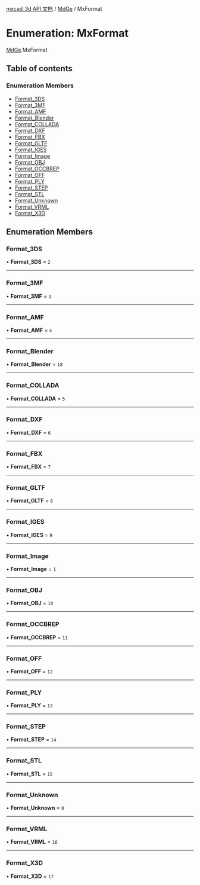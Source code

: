 [mxcad_3d API 文档](../README.md) / [MdGe](../modules/MdGe.md) / MxFormat

# Enumeration: MxFormat

[MdGe](../modules/MdGe.md).MxFormat

## Table of contents

### Enumeration Members

- [Format\_3DS](MdGe.MxFormat.md#format_3ds)
- [Format\_3MF](MdGe.MxFormat.md#format_3mf)
- [Format\_AMF](MdGe.MxFormat.md#format_amf)
- [Format\_Blender](MdGe.MxFormat.md#format_blender)
- [Format\_COLLADA](MdGe.MxFormat.md#format_collada)
- [Format\_DXF](MdGe.MxFormat.md#format_dxf)
- [Format\_FBX](MdGe.MxFormat.md#format_fbx)
- [Format\_GLTF](MdGe.MxFormat.md#format_gltf)
- [Format\_IGES](MdGe.MxFormat.md#format_iges)
- [Format\_Image](MdGe.MxFormat.md#format_image)
- [Format\_OBJ](MdGe.MxFormat.md#format_obj)
- [Format\_OCCBREP](MdGe.MxFormat.md#format_occbrep)
- [Format\_OFF](MdGe.MxFormat.md#format_off)
- [Format\_PLY](MdGe.MxFormat.md#format_ply)
- [Format\_STEP](MdGe.MxFormat.md#format_step)
- [Format\_STL](MdGe.MxFormat.md#format_stl)
- [Format\_Unknown](MdGe.MxFormat.md#format_unknown)
- [Format\_VRML](MdGe.MxFormat.md#format_vrml)
- [Format\_X3D](MdGe.MxFormat.md#format_x3d)

## Enumeration Members

### Format\_3DS

• **Format\_3DS** = ``2``

___

### Format\_3MF

• **Format\_3MF** = ``3``

___

### Format\_AMF

• **Format\_AMF** = ``4``

___

### Format\_Blender

• **Format\_Blender** = ``18``

___

### Format\_COLLADA

• **Format\_COLLADA** = ``5``

___

### Format\_DXF

• **Format\_DXF** = ``6``

___

### Format\_FBX

• **Format\_FBX** = ``7``

___

### Format\_GLTF

• **Format\_GLTF** = ``8``

___

### Format\_IGES

• **Format\_IGES** = ``9``

___

### Format\_Image

• **Format\_Image** = ``1``

___

### Format\_OBJ

• **Format\_OBJ** = ``10``

___

### Format\_OCCBREP

• **Format\_OCCBREP** = ``11``

___

### Format\_OFF

• **Format\_OFF** = ``12``

___

### Format\_PLY

• **Format\_PLY** = ``13``

___

### Format\_STEP

• **Format\_STEP** = ``14``

___

### Format\_STL

• **Format\_STL** = ``15``

___

### Format\_Unknown

• **Format\_Unknown** = ``0``

___

### Format\_VRML

• **Format\_VRML** = ``16``

___

### Format\_X3D

• **Format\_X3D** = ``17``

